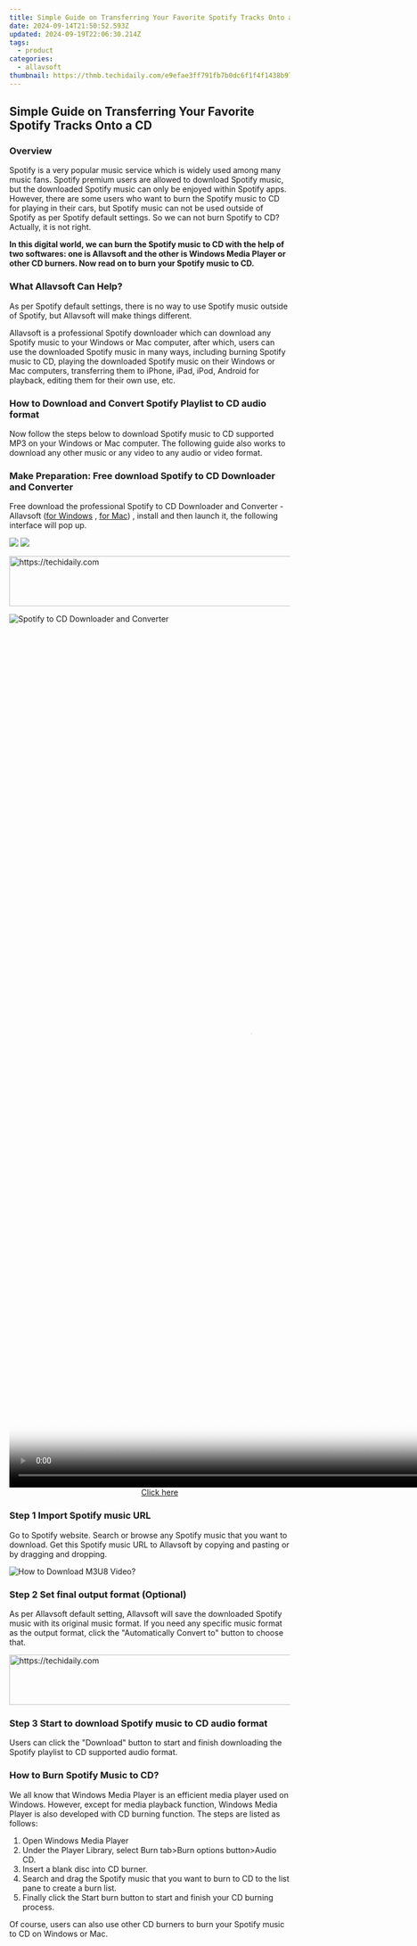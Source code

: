 ```yaml
---
title: Simple Guide on Transferring Your Favorite Spotify Tracks Onto a CD
date: 2024-09-14T21:50:52.593Z
updated: 2024-09-19T22:06:30.214Z
tags:
  - product
categories:
  - allavsoft
thumbnail: https://thmb.techidaily.com/e9efae3ff791fb7b0dc6f1f4f1438b97e5574ba3442154b95456c4348b981cfa.jpg
---
```


## Simple Guide on Transferring Your Favorite Spotify Tracks Onto a CD

### Overview

Spotify is a very popular music service which is widely used among many music fans. Spotify premium users are allowed to download Spotify music, but the downloaded Spotify music can only be enjoyed within Spotify apps. However, there are some users who want to burn the Spotify music to CD for playing in their cars, but Spotify music can not be used outside of Spotify as per Spotify default settings. So we can not burn Spotify to CD? Actually, it is not right.

**In this digital world, we can burn the Spotify music to CD with the help of two softwares: one is Allavsoft and the other is Windows Media Player or other CD burners. Now read on to burn your Spotify music to CD.**

### What Allavsoft Can Help?

As per Spotify default settings, there is no way to use Spotify music outside of Spotify, but Allavsoft will make things different.

Allavsoft is a professional Spotify downloader which can download any Spotify music to your Windows or Mac computer, after which, users can use the downloaded Spotify music in many ways, including burning Spotify music to CD, playing the downloaded Spotify music on their Windows or Mac computers, transferring them to iPhone, iPad, iPod, Android for playback, editing them for their own use, etc.

### How to Download and Convert Spotify Playlist to CD audio format

Now follow the steps below to download Spotify music to CD supported MP3 on your Windows or Mac computer. The following guide also works to download any other music or any video to any audio or video format.

### Make Preparation: Free download Spotify to CD Downloader and Converter

Free download the professional Spotify to CD Downloader and Converter - Allavsoft ([for Windows](https://tools.techidaily.com/allavsoft/products/) , [for Mac](https://tools.techidaily.com/allavsoft/products/)) , install and then launch it, the following interface will pop up.

[![](https://www.allavsoft.com/how-to/../images/how-to/free-download-win.jpg)](https://tools.techidaily.com/allavsoft/products/) [![](https://www.allavsoft.com/how-to/../images/how-to/free-download-mac.jpg)](https://tools.techidaily.com/allavsoft/products/)

<!-- affiliate ads begin -->
<a href="https://aligracehair.sjv.io/c/5597632/1868499/19272" target="_top" id="1868499">
  <img src="//a.impactradius-go.com/display-ad/19272-1868499" border="0" alt="https://techidaily.com" width="728" height="90"/>
</a>
<img height="0" width="0" src="https://aligracehair.sjv.io/i/5597632/1868499/19272" style="position:absolute;visibility:hidden;" border="0" />
<!-- affiliate ads end -->

![Spotify to CD Downloader and Converter](https://www.allavsoft.com/how-to/../images/allavsoft/screen-shot-600.jpg)

<!-- affiliate ads begin -->
<span id="2135471">
					<video width="864" height="1536" style="cursor:pointer"
           poster="//a.impactradius-go.com/display-clicktoplayimage/2135471.png"
           onclick="if(!this.playClicked){this.play();this.setAttribute('controls',true);this.playClicked=true;}">
	   <source src="//a.impactradius-go.com/display-ad/18498-2135471">
	   <img src="//a.impactradius-go.com/display-clicktoplayimage/2135471.png" style="border: none; height: 100%; width: 100%; object-fit: contain">
	</video>
	<div style="width:540px;text-align:center"><a href="javascript:window.open(decodeURIComponent('https%3A%2F%2Funicoeye.pxf.io%2Fc%2F5597632%2F2135471%2F18498'), '_blank');void(0);">Click here</a></div>
</span>
<img height="0" width="0" src="https://imp.pxf.io/i/5597632/2135471/18498" style="position:absolute;visibility:hidden;" border="0" />
<!-- affiliate ads end -->

### Step 1 Import Spotify music URL

Go to Spotify website. Search or browse any Spotify music that you want to download. Get this Spotify music URL to Allavsoft by copying and pasting or by dragging and dropping.

![How to Download M3U8 Video?](https://www.allavsoft.com/how-to/../images/how-to/download-rtmp-video/download-rtmp-video.jpg)

### Step 2 Set final output format (Optional)

As per Allavsoft default setting, Allavsoft will save the downloaded Spotify music with its original music format. If you need any specific music format as the output format, click the "Automatically Convert to" button to choose that.

<!-- affiliate ads begin -->
<a href="https://ephamedtechinc.pxf.io/c/5597632/2145009/26400" target="_top" id="2145009">
  <img src="//a.impactradius-go.com/display-ad/26400-2145009" border="0" alt="https://techidaily.com" width="728" height="90"/>
</a>
<img height="0" width="0" src="https://ephamedtechinc.pxf.io/i/5597632/2145009/26400" style="position:absolute;visibility:hidden;" border="0" />
<!-- affiliate ads end -->

### Step 3 Start to download Spotify music to CD audio format

Users can click the "Download" button to start and finish downloading the Spotify playlist to CD supported audio format.

### How to Burn Spotify Music to CD?

We all know that Windows Media Player is an efficient media player used on Windows. However, except for media playback function, Windows Media Player is also developed with CD burning function. The steps are listed as follows:

1. Open Windows Media Player
2. Under the Player Library, select Burn tab>Burn options button>Audio CD.
3. Insert a blank disc into CD burner.
4. Search and drag the Spotify music that you want to burn to CD to the list pane to create a burn list.
5. Finally click the Start burn button to start and finish your CD burning process.

Of course, users can also use other CD burners to burn your Spotify music to CD on Windows or Mac.

<ins class="adsbygoogle"
     style="display:block"
     data-ad-format="autorelaxed"
     data-ad-client="ca-pub-7571918770474297"
     data-ad-slot="1223367746"></ins>

<ins class="adsbygoogle"
     style="display:block"
     data-ad-client="ca-pub-7571918770474297"
     data-ad-slot="8358498916"
     data-ad-format="auto"
     data-full-width-responsive="true"></ins>
